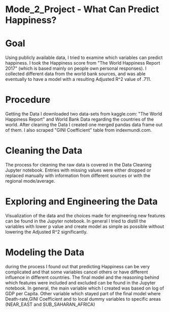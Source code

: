 # Mode_2_Project  - What Can Predict Happiness?

# Goal

Using publicly available data, I tried to examine which variables can predict happiness. I took the Happiness score from "The World Happiness Report 2017" (which is based mainly on people own personal responses). I collected different data from the world bank sources, and was able eventually to have a model with a resulting Adjusted R^2 value of .711.

# Procedure
Getting the Data
I downloaded two data-sets from kaggle.com: "The World Happiness Report" and World Bank Data regarding the countries of the world. After cleaning the Data I created one merged pandas data frame out of them.  I also scraped "GINI Coefficient" table from indexmundi.com.

# Cleaning the Data
The process for cleaning the raw data is covered in the Data Cleaning Jupyter notebook. Entries with missing values were either dropped or replaced manually with information from different sources or with the regional mode/average. 

# Exploring and Engineering the Data
Visualization of the data and the choices made for engineering new features can be found in the  Jupyter notebook. In general I tried to distill the variables with lower p value and create model as simple as possible without lowering the Adjusted R^2 significantly.

# Modeling the Data
during the process I found out that predicting Happiness can be very complicated and that some variables cancel others or have different influence in different countries. The final model and the reasoning behind which features were included and excluded can be found in the Jupyter notebook. In general, the main variable which I created was based on log of GDP per Capita. Other variable which stayed part of the final model where Death-rate,GINI Coefficient and to local dummy variables to specific areas (NEAR_EAST and SUB_SAHARAN_AFRICA)





